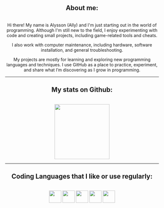 <h2 align="center">About me:</h2>
<br/>

<div align="center"> 
Hi there! My name is Alysson (Ally) and I'm just starting out in the world of programming. Although I'm still new to the field, I enjoy experimenting with code and creating small projects, including game-related tools and cheats.  

I also work with computer maintenance, including hardware, software installation, and general troubleshooting.  

My projects are mostly for learning and exploring new programming languages and techniques. I use GitHub as a place to practice, experiment, and share what I’m discovering as I grow in programming.  
</div>

---

<h2 align="center">My stats on Github:</h2>
<br/>

<div align="center">
  <a href="https://github.com/agoniapura">
    <img loading="lazy" height="180em" src="https://github-readme-stats.vercel.app/api/top-langs/?username=agoniapura&layout=compact&langs_count=7&theme=transparent"/>
  </a>
</div>

---

<h2 align="center">Coding Languages that I like or use regularly:</h2>
<br/>

<div align="center">
  <img loading="lazy" src="https://cdn.jsdelivr.net/gh/devicons/devicon@latest/icons/python/python-original.svg" width="40" height="40"/>
  <img loading="lazy" src="https://cdn.jsdelivr.net/gh/devicons/devicon@latest/icons/csharp/csharp-original.svg" width="40" height="40"/>
  <img loading="lazy" src="https://cdn.jsdelivr.net/gh/devicons/devicon@latest/icons/cplusplus/cplusplus-original.svg" width="40" height="40"/>
  <img loading="lazy" src="https://cdn.jsdelivr.net/gh/devicons/devicon@latest/icons/html5/html5-original.svg" width="40" height="40"/>
  <img loading="lazy" src="https://cdn.jsdelivr.net/gh/devicons/devicon@latest/icons/java/java-original.svg" width="40" height="40"/>
</div>
